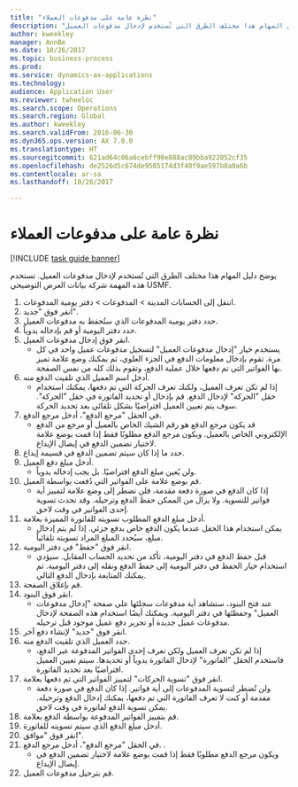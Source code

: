 ```yaml
--- 
title: "نظرة عامة على مدفوعات العملاء"
description: "يوضح دليل المهام هذا مختلف الطرق التي تُستخدم لإدخال مدفوعات العميل."
author: kweekley
manager: AnnBe
ms.date: 10/26/2017
ms.topic: business-process
ms.prod: 
ms.service: dynamics-ax-applications
ms.technology: 
audience: Application User
ms.reviewer: twheeloc
ms.search.scope: Operations
ms.search.region: Global
ms.author: kweekley
ms.search.validFrom: 2016-06-30
ms.dyn365.ops.version: AX 7.0.0
ms.translationtype: HT
ms.sourcegitcommit: 621ad64c06a6cebff90e888ac89bba922052cf35
ms.openlocfilehash: de2526d5c674de9505174d3f40f9ae597b8a0a6b
ms.contentlocale: ar-sa
ms.lasthandoff: 10/26/2017

---
```

# <a name="customer-payment-overview"></a>نظرة عامة على مدفوعات العملاء

[!INCLUDE [task guide banner](../../includes/task-guide-banner.md)]

يوضح دليل المهام هذا مختلف الطرق التي تُستخدم لإدخال مدفوعات العميل. تستخدم هذه المهمة شركة بيانات العرض التوضيحي USMF.

1. انتقل إلى الحسابات المدينة > المدفوعات‬ > دفتر يومية المدفوعات‬‬.
2. انقر فوق "جديد".
3. حدد دفتر يومية المدفوعات الذي ستُحفظ به مدفوعات العميل.
4. حدد دفتر اليومية أو قم بإدخاله يدوياً.
5. انقر فوق إدخال مدفوعات العميل.
    * يستخدم خيار "إدخال مدفوعات العميل" لتسجيل مدفوعات عميل واحد في كل مرة. تقوم بإدخال معلومات الدفع في الجزء العلوي، ثم يمكنك وضع علامة تميز بها الفواتير التي تم دفعها خلال عملية الدفع، وتقوم بذلك كله من نفس الصفحة.  
6. أدخل اسم العميل الذي تلقيت الدفع منه.
    * إذا لم تكن تعرف العميل، ولكنك تعرف الحركة التي تم دفعها، يمكنك استخدام حقل "الحركة" لإدخال الدفع. قم بإدخال أو تحديد الفاتورة في حقل "الحركة". سوف يتم تعيين العميل افتراضيًا بشكل تلقائي بعد تحديد الحركة.  
7. في الحقل "مرجع الدفع"، أدخل مرجع الدفع.
    * قد يكون مرجع الدفع هو رقم الشيك الخاص بالعميل أو مرجع من الدفع الإلكتروني الخاص بالعميل. ويكون مرجع الدفع مطلوبًا فقط إذا قمت بوضع علامة لاختيار تضمين الدفع في إيصال الإيداع.  
8. حدد ما إذا كان سيتم تضمين الدفع في قسيمة إيداع. 
9. أدخل مبلغ دفع العميل.
    * ولن يُعين مبلغ الدفع افتراضيًا. بل يجب إدخاله يدوياً.  
10. قم بوضع علامة على الفواتير التي دُفعت بواسطة العميل.
    * إذا كان الدفع في صورة دفعة مقدمة، فلن تضطر إلى وضع علامة لتمييز أية فواتير للتسوية. ولا يزال من الممكن حفظ الدفع وترحيله. وقد تحدث تسوية إحدى الفواتير في وقت لاحق.  
11. أدخل مبلغ الدفع المطلوب تسويته للفاتورة المميزة بعلامة. 
    * يمكن استخدام هذا الحقل عندما يكون الدفع خاص بدفع جزئي. إذا لم يتم إدخال مبلغ، سيُحدد المبلغ المراد تسويته تلقائياً.  
12. انقر فوق "حفظ" في دفتر اليومية.
    * قبل حفظ الدفع في دفتر اليومية، تأكد من تحديد الحساب المقابل. سيؤدي استخدام خيار الحفظ في دفتر اليومية إلى حفظ الدفع ونقله إلى دفتر اليومية. ثم يمكنك المتابعة بإدخال الدفع التالي.  
13. قم بإغلاق الصفحة.
14. انقر فوق البنود.
    * عند فتح البنود، ستشاهد أية مدفوعات سجلتَها على صفحة "إدخال مدفوعات العميل" وحفظتَها في دفتر اليومية. ويمكنك أيضًا استخدام هذه الصفحة لإدخال مدفوعات عميل جديدة أو تحرير دفع عميل موجود قبل ترحيله.  
15. انقر فوق "جديد" لإنشاء دفع آخر. 
16. حدد العميل الذي تلقيت الدفع منه.
    * إذا لم تكن تعرف العميل ولكن تعرف إحدى الفواتير المدفوعة عبر الدفع، فاستخدم الحقل "الفاتورة" لإدخال الفاتورة يدوياً أو تحديدها. سيتم تعيين العميل افتراضيًا بعد تحديد الفاتورة.  
17. انقر فوق "تسوية الحركات" لتمييز الفواتير التي تم دفعها بعلامة.
    * ولن تُضطر لتسوية المدفوعات إلى أية فواتير. إذا كان الدفع في صورة دفعة مقدمة أو كنت لا تعرف الفاتورة التي تم دفعها، يمكنك إدخال الدفع وترحيله. يمكن تسوية الدفع لفاتورة في وقت لاحق.  
18. قم بتمييز الفواتير المدفوعة بواسطة الدفع بعلامة. 
19. أدخل مبلغ الدفع الذي سيتم تسويته للفاتورة.
20. انقر فوق "موافق".
21. في الحقل "مرجع الدفع"، أدخل مرجع الدفع. .
    * ويكون مرجع الدفع مطلوبًا فقط إذا قمت بوضع علامة لاختيار تضمين الدفع في إيصال الإيداع.  
22. قم بترحيل مدفوعات العميل. 


